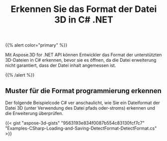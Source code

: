 ﻿---
title: Erkennen Sie das Format der Datei 3D in C# .NET
linktitle: Erkennen Sie das Format der Datei 3D
type: docs
weight: 10
url: /de/net/detect-format-of-3d-file/
description: Mit Aspose.3D for .NET API können Entwickler das Format der unterstützten 3D-Dateien in C# erkennen, bevor sie es öffnen, da die Datei erweiterung nicht garantiert, dass der Datei inhalt angemessen ist.
---
{{% alert color="primary" %}} 

Mit Aspose.3D for .NET API können Entwickler das Format der unterstützten 3D-Dateien in C# erkennen, bevor sie es öffnen, da die Datei erweiterung nicht garantiert, dass der Datei inhalt angemessen ist.

{{% /alert %}} 
## **Muster für die Format programmierung erkennen**
Der folgende Beispielcode C# ver anschaulicht, wie Sie ein Dateiformat der Datei 3D (unter Verwendung des Datei pfads oder-stroms) erkennen und die Erweiterung überprüfen.

{{< gist "aspose-3d-gists" "9563193e834f0087b554c83130fcf7c7" "Examples-CSharp-Loading-and-Saving-DetectFormat-DetectFormat.cs" >}}
